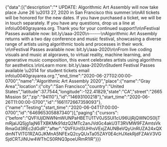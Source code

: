{"data":\[{"description":"\* UPDATE: Algorithmic Art Assembly will now take place June 26 \\u2013 27, 2020 in San Francisco this summer.\\n\\nAll tickets will be honored for the new dates. If you have purchased a ticket, we will be in touch separately. If you have any questions, drop us a line at info\\u0040grayarea.org. Thank you for your continued support!\\n\\nFestival Passes available now: bit.ly\\/aaa-2020\\n------\\nAlgorithmic Art Assembly returns with a two day conference and music festival, showcasing a diverse range of artists using algorithmic tools and processes in their work. \\n\\nFestival Passes available now: bit.ly\\/aaa-2020\\n\\nFrom live coding visuals and music at algoraves, to virtual reality, machine learning, and generative music composition, this event celebrates artists using algorithms for aesthetics.\\n\\nLearn more: bit.ly\\/aaa-2020\\nStudent Festival Passes available \\u2014 for student tickets email info\\u0040grayarea.org.","end_time":"2020-06-27T02:00:00-0700","name":"Algorithmic Art Assembly 2020","place":{"name":"Gray Area","location":{"city":"San Francisco","country":"United States","latitude":37.7544,"longitude":-122.41829,"state":"CA","street":"2665 Mission St","zip":"94110"},"id":"14693100218"},"start_time":"2020-06-26T11:00:00-0700","id":"1661172667359093"},{"name":"Testing","start_time":"2020-06-04T17:00:00-0700","id":"646965305887340"}],"paging":{"cursors":{"before":"QVFIUjlDNWNmWUNPaHBETU1TV0JSSUI1cU96UjRjQWNOS0ljTmRjalJQSjg1ajN6TXBKMk91dzQ2MTc2anJVdGc4akU3T3RVMW9FZAmtsVkRmaGd3REc2dGdR","after":"QVFIUnlSUHhsVExjZAUNBeVQyUnRUZA24xQXdmNTVlTG1RZAGJKMnA5NFExQ2cyQUxTa05ZAY0E4cHJXekRjdFZAkV3VGSjdCRTJiNUw4WThCS0RNQ3poeURmR1lR"}}}
